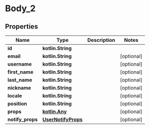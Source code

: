 
# Body_2

## Properties
Name | Type | Description | Notes
------------ | ------------- | ------------- | -------------
**id** | **kotlin.String** |  | 
**email** | **kotlin.String** |  |  [optional]
**username** | **kotlin.String** |  |  [optional]
**first_name** | **kotlin.String** |  |  [optional]
**last_name** | **kotlin.String** |  |  [optional]
**nickname** | **kotlin.String** |  |  [optional]
**locale** | **kotlin.String** |  |  [optional]
**position** | **kotlin.String** |  |  [optional]
**props** | [**kotlin.Any**](kotlin.Any.md) |  |  [optional]
**notify_props** | [**UserNotifyProps**](UserNotifyProps.md) |  |  [optional]



